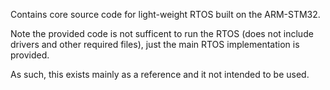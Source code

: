 Contains core source code for light-weight RTOS built on the ARM-STM32.

Note the provided code is not sufficent to run the RTOS (does not include drivers and other required files), just the main RTOS implementation is provided.

As such, this exists mainly as a reference and it not intended to be used.
